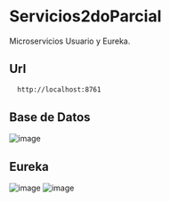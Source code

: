 # Servicios2doParcial

Microservicios Usuario y Eureka. 

## Url

```bash
  http://localhost:8761

```

## Base de Datos

![image](https://github.com/Ngonzalez693/Servicios2doParcial/assets/114617008/5af9aa1f-8ea7-4480-90f5-69bb8b9808cf)

## Eureka

![image](https://github.com/Ngonzalez693/Servicios2doParcial/assets/114617008/93e512ba-a344-46ae-9dc6-17d382a12eec)
![image](https://github.com/Ngonzalez693/Servicios2doParcial/assets/114617008/9b854082-a4fc-4d1e-bcb0-15ecb413b879)

